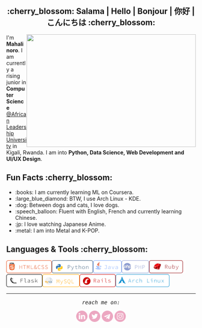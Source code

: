 <h2 align="center">:cherry_blossom: Salama | Hello | Bonjour | 你好 | こんにちは :cherry_blossom:</h2>

<img align='right' height=300 width=450 src="https://wallpapercave.com/wp/wp5055500.gif">
<p>I'm <strong>Mahalinoro</strong>. I am currently a rising junior in <strong>Computer Science</strong> <a href="https://www.alueducation.com/">@African Leadership University</a> in Kigali, Rwanda. I am into <strong>Python, Data Science, Web Development and UI/UX Design</strong>.</p>
<h2>Fun Facts :cherry_blossom:</h2>
<ul>
  <li>:books: I am currently learning ML on Coursera.</li>
  <li>:large_blue_diamond: BTW, I use Arch Linux - KDE.</li>
  <li>:dog: Between dogs and cats, I love dogs. </li>
  <li>:speech_balloon: Fluent with English, French and currently learning Chinese. </li>
  <li>:jp: I love watching Japanese Anime. </li>
  <li>:metal: I am into Metal and K-POP. </li>
</ul>
<h2>Languages & Tools :cherry_blossom:</h2>
<img align="left" src="https://github.com/Mahalinoro/Mahalinoro/blob/master/assets/html%26css.png"> 
<img align="left" src="https://github.com/Mahalinoro/Mahalinoro/blob/master/assets/python.png">
<img align="left" src="https://github.com/Mahalinoro/Mahalinoro/blob/master/assets/jv.png">
<img align="left" src="https://github.com/Mahalinoro/Mahalinoro/blob/master/assets/php.png">
<img src="https://github.com/Mahalinoro/Mahalinoro/blob/master/assets/ruby.png">

<img align="left" src="https://github.com/Mahalinoro/Mahalinoro/blob/master/assets/flask.png">
<img align="left" src="https://github.com/Mahalinoro/Mahalinoro/blob/master/assets/sql.png">
<img align="left" src="https://github.com/Mahalinoro/Mahalinoro/blob/master/assets/rails.png">
<img src="https://github.com/Mahalinoro/Mahalinoro/blob/master/assets/archlinux.png">

<hr></hr>            
<p align=center>
  <samp align=center><i>reach me on:</i></samp>
</p>

<p align=center>
  <a href="https://www.linkedin.com/in/mahalinoro-razafimanjato-568b19171/"><img margin-right=20 height=30 width=30 src="https://github.com/Mahalinoro/Mahalinoro/blob/master/assets/linkedin.png"></a>
  <a href="https://twitter.com/mahalinoro_raz"><img height=30 width=30 src="https://github.com/Mahalinoro/Mahalinoro/blob/master/assets/twitter.png"></a>
  <a><img height=30 width=30 src="https://github.com/Mahalinoro/Mahalinoro/blob/master/assets/telegram.png"></a>
  <a href="https://www.instagram.com/m_a_h_a_l_y/"><img height=30 width=30 src="https://github.com/Mahalinoro/Mahalinoro/blob/master/assets/instagram.png"></a>
</p>
